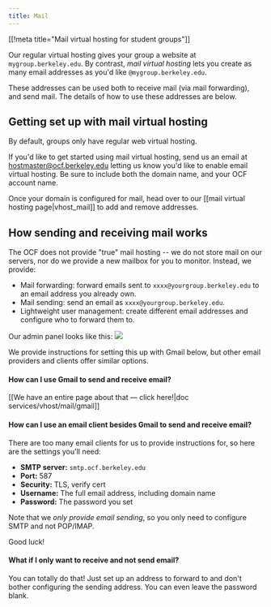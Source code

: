 ```yaml
---
title: Mail
---
```


[[!meta title="Mail virtual hosting for student groups"]]

Our regular virtual hosting gives your group a website at
`mygroup.berkeley.edu`. By contrast, _mail virtual hosting_ lets you create as
many email addresses as you'd like `@mygroup.berkeley.edu`.

These addresses can be used both to receive mail (via mail forwarding), and
send mail. The details of how to use these addresses are below.

## Getting set up with mail virtual hosting

By default, groups only have regular web virtual hosting.

If you'd like to get started using mail virtual hosting, send us an email at
[hostmaster@ocf.berkeley.edu](mailto:hostmaster@ocf.berkeley.edu) letting us
know you'd like to enable email virtual hosting. Be sure to include both the
domain name, and your OCF account name.

Once your domain is configured for mail, head over to our [[mail
virtual hosting page|vhost_mail]] to add and remove addresses.

## How sending and receiving mail works

The OCF does not provide "true" mail hosting -- we do not store mail on our
servers, nor do we provide a new mailbox for you to monitor. Instead, we
provide:

- Mail forwarding: forward emails sent to `xxxx@yourgroup.berkeley.edu` to an
  email address you already own.
- Mail sending: send an email as `xxxx@yourgroup.berkeley.edu`.
- Lightweight user management: create different email addresses and configure
  who to forward them to.

Our admin panel looks like this:
![](https://i.fluffy.cc/9cGLcQv29G6kmlgvnvgq8J7nxw9BlMrx.png)

We provide instructions for setting this up with Gmail below, but other email
providers and clients offer similar options.

#### How can I use Gmail to send and receive email?

[[We have an entire page about that — click here!|doc
services/vhost/mail/gmail]]

#### How can I use an email client besides Gmail to send and receive email?

There are too many email clients for us to provide instructions for, so here
are the settings you'll need:

- **SMTP server:** `smtp.ocf.berkeley.edu`
- **Port:** 587
- **Security:** TLS, verify cert
- **Username:** The full email address, including domain name
- **Password:** The password you set

Note that we _only provide email sending_, so you only need to configure SMTP
and not POP/IMAP.

Good luck!

#### What if I only want to receive and not send email?

You can totally do that! Just set up an address to forward to and don't bother
configuring the sending address. You can even leave the password blank.
